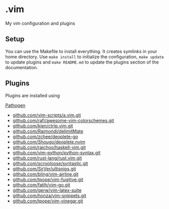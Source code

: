 # .vim
My vim configuration and plugins

## Setup

You can use the Makefile to install everything. It creates symlinks in your home directory.
Use `make install` to initialize the configuration, `make update` to update plugins and `make README.md`
to update the plugins section of the documentation.

## Plugins

Plugins are installed using


[Pathogen](https://github.com/tpope/vim-pathogen.git)

* [github.com/vim-scripts/a.vim.git](https://github.com/vim-scripts/a.vim.git)
* [github.com/rafi/awesome-vim-colorschemes.git](https://github.com/rafi/awesome-vim-colorschemes.git)
* [github.com/kien/ctrlp.vim.git](https://github.com/kien/ctrlp.vim.git)
* [github.com/Raimondi/delimitMate](https://github.com/Raimondi/delimitMate)
* [github.com/zchee/deoplete-go](https://github.com/zchee/deoplete-go)
* [github.com/Shougo/deoplete.nvim](https://github.com/Shougo/deoplete.nvim)
* [github.com/raichoo/haskell-vim.git](https://github.com/raichoo/haskell-vim.git)
* [github.com/vim-python/python-syntax.git](https://github.com/vim-python/python-syntax.git)
* [github.com/rust-lang/rust.vim.git](https://github.com/rust-lang/rust.vim.git)
* [github.com/scrooloose/syntastic.git](https://github.com/scrooloose/syntastic.git)
* [github.com/SirVer/ultisnips.git](https://github.com/SirVer/ultisnips.git)
* [github.com/bling/vim-airline.git](https://github.com/bling/vim-airline.git)
* [github.com/tpope/vim-fugitive.git](https://github.com/tpope/vim-fugitive.git)
* [github.com/fatih/vim-go.git](https://github.com/fatih/vim-go.git)
* [github.com/gerw/vim-latex-suite](https://github.com/gerw/vim-latex-suite)
* [github.com/honza/vim-snippets.git](https://github.com/honza/vim-snippets.git)
* [github.com/tpope/vim-vinegar.git](https://github.com/tpope/vim-vinegar.git)
